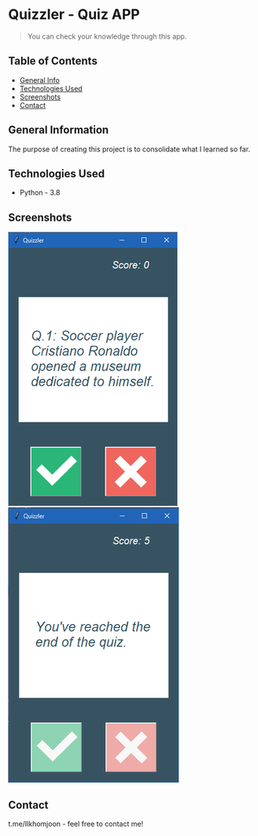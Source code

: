 # Quizzler - Quiz APP
> You can check your knowledge through this app.

## Table of Contents
* [General Info](#general-information)
* [Technologies Used](#technologies-used)
* [Screenshots](#screenshots)
* [Contact](#contact)
<!-- * [License](#license) -->


## General Information
The purpose of creating this project is to consolidate what I learned so far.
<!-- You don't have to answer all the questions - just the ones relevant to your project. -->


## Technologies Used
- Python - 3.8



## Screenshots
![Example screenshot](./imgs/img1.png)
![Example screenshot](./imgs/img2.png)

## Contact
t.me/Ilkhomjoon - feel free to contact me!


<!-- Optional -->
<!-- ## License -->
<!-- This project is open source and available under the [... License](). -->

<!-- You don't have to include all sections - just the one's relevant to your project -->

